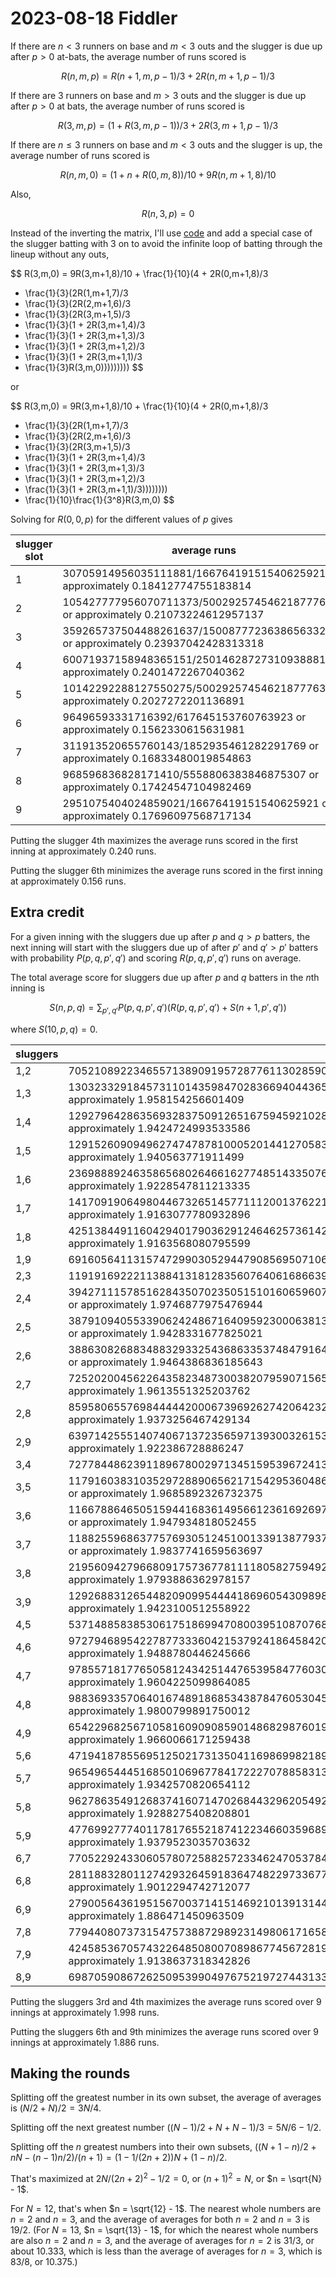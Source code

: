 2023-08-18 Fiddler
==================
If there are $n < 3$ runners on base and $m < 3$ outs and the slugger is due up
after $p > 0$ at-bats, the average number of runs scored is

$$ R(n,m,p) = R(n+1,m,p-1)/3 + 2R(n,m+1,p-1)/3 $$

If there are 3 runners on base and $m > 3$ outs and the slugger is due up
after $p > 0$ at bats, the average number of runs scored is

$$ R(3,m,p) = (1+R(3,m,p-1))/3 + 2R(3,m+1,p-1)/3 $$

If there are $n \le 3$ runners on base and $m < 3$ outs and the slugger is up,
the average number of runs scored is

$$ R(n,m,0) = (1+n+R(0,m,8))/10 + 9R(n,m+1,8)/10 $$

Also,

$$ R(n,3,p) = 0 $$

Instead of the inverting the matrix, I'll use [code](20230818.hs) and add a
special case of the slugger batting with 3 on to avoid the infinite loop
of batting through the lineup without any outs,

$$ R(3,m,0) = 9R(3,m+1,8)/10 + \frac{1}{10}(4 + 2R(0,m+1,8)/3
   + \frac{1}{3}(2R(1,m+1,7)/3
   + \frac{1}{3}(2R(2,m+1,6)/3
   + \frac{1}{3}(2R(3,m+1,5)/3
   + \frac{1}{3}(1 + 2R(3,m+1,4)/3
   + \frac{1}{3}(1 + 2R(3,m+1,3)/3
   + \frac{1}{3}(1 + 2R(3,m+1,2)/3
   + \frac{1}{3}(1 + 2R(3,m+1,1)/3
   + \frac{1}{3}R(3,m,0))))))))) $$

or

$$ R(3,m,0) = 9R(3,m+1,8)/10 + \frac{1}{10}(4 + 2R(0,m+1,8)/3
   + \frac{1}{3}(2R(1,m+1,7)/3
   + \frac{1}{3}(2R(2,m+1,6)/3
   + \frac{1}{3}(2R(3,m+1,5)/3
   + \frac{1}{3}(1 + 2R(3,m+1,4)/3
   + \frac{1}{3}(1 + 2R(3,m+1,3)/3
   + \frac{1}{3}(1 + 2R(3,m+1,2)/3
   + \frac{1}{3}(1 + 2R(3,m+1,1)/3))))))))
   + \frac{1}{10}\frac{1}{3^8}R(3,m,0) $$

Solving for $R(0,0,p)$ for the different values of $p$ gives

|slugger slot|average runs|
|------------|------------|
|1|30705914956035111881/166764191515406259210 or approximately 0.18412774755183814|
|2|105427777956070711373/500292574546218777630 or approximately 0.21073224612957137|
|3|359265737504488261637/1500877723638656332890 or approximately 0.23937042428313318|
|4|60071937158948365151/250146287273109388815 or approximately 0.2401472267040362|
|5|10142292288127550275/50029257454621877763 or approximately 0.2027272201136891|
|6|96496593331716392/617645153760763923 or approximately 0.1562330615631981|
|7|311913520655760143/1852935461282291769 or approximately 0.16833480019854863|
|8|968596836828171410/5558806383846875307 or approximately 0.17424547104982469|
|9|2951075404024859021/16676419151540625921 or approximately 0.17696097568717134|

Putting the slugger 4th maximizes the average runs scored in the
first inning at approximately 0.240 runs.

Putting the slugger 6th minimizes the average runs scored in the
first inning at approximately 0.156 runs.

Extra credit
------------
For a given inning with the sluggers due up after $p$ and $q > p$ batters,
the next inning will start with the sluggers due up of after $p'$ and $q' > p'$
batters with probability $P(p,q,p',q')$ and scoring $R(p,q,p',q')$ runs
on average.

The total average score for sluggers due up after $p$ and $q$ batters in
the $n$th inning is

$$ S(n,p,q) = \sum_{p',q'} P(p,q,p',q')(R(p,q,p',q') + S(n+1,p',q')) $$

where $S(10,p,q) = 0$.

|sluggers|average runs|
|--------|------------|
|1,2|70521089223465571389091957287761130285900275513357418140506154787936193270801328179026935357589378004816323947195600563721511712432197306853603211711/36430891491706496497522775529862499364322596725610701211199132773059349826699831529921728852326169944256131349127049816283181078189670276101072045700 or approximately 1.935749753461831|
|1,3|130323329184573110143598470283669404436598347544016660441741847632236369188664022874891499188645512065964025166881750904577795007277684470662722235017950763395735126650692377455266710106610204646454431/66554168929859243521026535164314938144695289091870008189609858366669713663225278878679248944792544789902937221351510129634207759922350160480274555835904154577813061780255286253424493655654907226562500 or approximately 1.958154256601409|
|1,4|129279642863569328375091265167594592102801230143453251446302868449638188800005809244255734388159454631452269715420507331430176838137542725955566324143654824035502692620240431558186076540936085373874389/66554168929859243521026535164314938144695289091870008189609858366669713663225278878679248944792544789902937221351510129634207759922350160480274555835904154577813061780255286253424493655654907226562500 or approximately 1.9424724993533586|
|1,5|129152609094962747478781000520144127058308073164022338077533369472440631305939251085325022195603367811324225830656359767299840756174025715343361593607791798796387247529158373384685867794134277013178669/66554168929859243521026535164314938144695289091870008189609858366669713663225278878679248944792544789902937221351510129634207759922350160480274555835904154577813061780255286253424493655654907226562500 or approximately 1.940563771911499|
|1,6|236988892463586568026466162774851433507602401148438715452024786441314467451984878814632935596251483798764176993486204751929462694408669749175137833093889899726237702580768582655119839473236634356263/123248460981220821335234324378360996564250535355314829980758996975314284561528294219776386934801008870190624483984278017841125481337685482370878807103526212181135299593065344913749062325286865234375 or approximately 1.9228547811213335|
|1,7|1417091906498044673265145771112001376221228386201218224523960660565431355731638277739255195955522935915073642262488009543918508708148964938401348554266004338673666096515242730067337614931382635611557/739490765887324928011405946270165979385503212131888979884553981851885707369169765318658321608806053221143746903905668107046752888026112894225272842621157273086811797558392069482494373951721191406250 or approximately 1.9163077780932896|
|1,8|425138449116042940179036291246462573614208526062236603704028902461965111831908681978189364885617145174096100670270787712942500071443163648955028010662113248353053017306753526953038987194462627893388/221847229766197478403421783881049793815650963639566693965366194555565712210750929595597496482641815966343124071171700432114025866407833868267581852786347181926043539267517620844748312185516357421875 or approximately 1.9163568080795599|
|1,9|691605641131574729903052944790856950710693190527689507978807453333157681320871711801954912082930620464610792475067044223931204433461445446663385488/364308914917064964975227755298624993643225967256107012111991327730593498266998315299217288523261699442561313491270498162831810781896702761010720457 or approximately 1.8984043837879152|
|2,3|11919169222113884131812835607640616866391745394336176652379733149745787926312278201206119929398160450267909309046072783665130506543343642506784681/5996854566536048806176588564586419648448164070059374684971050662231991741020548399987115860465213159548334378457127541775009230977723502238859596 or approximately 1.9875701653039637|
|2,4|394271115785162843507023505151016065960788638707231097515109192922709697451363743318700612076012990748121444888157234030315600716910179172432905583869066790307430405801864172170435230352841533046589889/199662506789577730563079605492944814434085867275610024568829575100009140989675836636037746834377634369708811664054530388902623279767050481440823667507712463733439185340765858760273480966964721679687500 or approximately 1.9746877975476944|
|2,5|387910940553390624248671640959230006381324590060601227872887532382760667793461712339496709321420683607199506861355555161593388261458837692177280405059416775010421965749414610723783612145760788890192941/199662506789577730563079605492944814434085867275610024568829575100009140989675836636037746834377634369708811664054530388902623279767050481440823667507712463733439185340765858760273480966964721679687500 or approximately 1.9428331677825021|
|2,6|388630826883488329332543686335374847916452862142387894131209853274988125890334471043324266744074949600101973383037085557412729610364664006180636973937188965942184457286330953437465660139076047280463507/199662506789577730563079605492944814434085867275610024568829575100009140989675836636037746834377634369708811664054530388902623279767050481440823667507712463733439185340765858760273480966964721679687500 or approximately 1.9464386836185643|
|2,7|725202004562264358234873003820795907156552078754802900023636017085811426796450530270120927031415619866172508548429176091906491736899266718672199650699190637036810987781527261085221211279508402939837/369745382943662464005702973135082989692751606065944489942276990925942853684584882659329160804403026610571873451952834053523376444013056447112636421310578636543405898779196034741247186975860595703125 or approximately 1.9613551325203762|
|2,8|859580655769844444200067396926274206423230566901767281330680100405709690800225545254367495650470389404764331143114159757244055309820016491796687540041297496049010542730771085514424543239874888745019/443694459532394956806843567762099587631301927279133387930732389111131424421501859191194992965283631932686248142343400864228051732815667736535163705572694363852087078535035241689496624371032714843750 or approximately 1.9373256467429134|
|2,9|6397142555140740671372356597139300326153843868014990664031708506828392751218860410402721604639076502153760844436208011187330951831019493577378541278073254088110615076803879291674678562441412510404528/3327708446492962176051326758215746907234764454593500409480492918333485683161263943933962447239627239495146861067575506481710387996117508024013727791795207728890653089012764312671224682782745361328125 or approximately 1.922386728886247|
|3,4|72778448623911896780029713451595396724137794193477464659223436950187919927075169373796852257191527529986660810552685049903429149102548345261001629593/36430891491706496497522775529862499364322596725610701211199132773059349826699831529921728852326169944256131349127049816283181078189670276101072045700 or approximately 1.9977125358153789|
|3,5|1179160383103529728890656217154295360486348800502519054097043846120257198420608192692018654787020213113634623200833943824519672462450224027700286138006485905226810878077828596040413577042868682113403121/598987520368733191689238816478834443302257601826830073706488725300027422969027509908113240503132903109126434992163591166707869839301151444322471002523137391200317556022297576280820442900894165039062500 or approximately 1.9685892326732375|
|3,6|1166788646505159441683614956612361692697945193315594745268997036725593700903462616167173274502960718551271997588913140978894004094129881587451641917306872662429645236779876134208636123978536393021802999/598987520368733191689238816478834443302257601826830073706488725300027422969027509908113240503132903109126434992163591166707869839301151444322471002523137391200317556022297576280820442900894165039062500 or approximately 1.947934818052455|
|3,7|1188255968637757693051245100133913877937447714693633112652910070237437130499207594052326900807140986040828953935894707880127548649253068817408742958424083872277817271300524525883008324162495510927679247/598987520368733191689238816478834443302257601826830073706488725300027422969027509908113240503132903109126434992163591166707869839301151444322471002523137391200317556022297576280820442900894165039062500 or approximately 1.9837741659563697|
|3,8|2195609427966809175736778111180582759492520293787820845145866564079444736978164585786082854508058657135787378286761805041229869090208668440513097262272849547149581033700627731708077795665914861355537/1109236148830987392017108919405248969078254818197833469826830972777828561053754647977987482413209079831715620355858502160570129332039169341337909263931735909630217696337588104223741560927581787109375 or approximately 1.9793886362978157|
|3,9|12926883126544820909954444186960543098984539626647694923009403039987252696115615840419419981470149979890732032439764376972858338346416821325282230775877425375031728470930212084564076284338154380504889/6655416892985924352102653516431493814469528909187000818960985836666971366322527887867924894479254478990293722135151012963420775992235016048027455583590415457781306178025528625342449365565490722656250 or approximately 1.9423100512558922|
|4,5|53714885838530617518699470800395108707683886025401988283820297280181369222886568018288823644258530431907085925451867611456887438717999182450893665062/27323168618779872373142081647396874523241947544208025908399349579794512370024873647441296639244627458192098511845287362212385808642252707075804034275 or approximately 1.9659098323468633|
|4,6|97279468954227877333604215379241864584203724654407086763748444274289764024613214177247915679886229764171972865011093436794488867200555866751852614965806475484550071330689575701880250522133534695803136/49915626697394432640769901373236203608521466818902506142207393775002285247418959159009436708594408592427202916013632597225655819941762620360205916876928115933359796335191464690068370241741180419921875 or approximately 1.9488780446245666|
|4,7|97855718177650581243425144765395847760302620677764468453606201771633640265827334208241669569085389890878285155766772487384565363471445569867096298926786696325516379658136438865126001692461743523712284/49915626697394432640769901373236203608521466818902506142207393775002285247418959159009436708594408592427202916013632597225655819941762620360205916876928115933359796335191464690068370241741180419921875 or approximately 1.9604225099864085|
|4,8|98836933570640167489186853438784760530451652628179249970970601567115465460835337543379468772447444161435889089561662895899208763886476078796957491355439692027221547787256888006553359718885209693790853/49915626697394432640769901373236203608521466818902506142207393775002285247418959159009436708594408592427202916013632597225655819941762620360205916876928115933359796335191464690068370241741180419921875 or approximately 1.9800799891750012|
|4,9|6542296825671058160909085901486829876019695715765219287715171262660595615606199292694921898546609411283354978699673751836447421056337381330975433515369145752666469838302836188082252414981736176604813/3327708446492962176051326758215746907234764454593500409480492918333485683161263943933962447239627239495146861067575506481710387996117508024013727791795207728890653089012764312671224682782745361328125 or approximately 1.9660066171259438|
|5,6|471941878556951250217313504116986998218910089760555626872754792755981374085110334393169059018628195322565510221554994745517831589483952424125374885392/245908517569018851358278734826571870709177527897872233175594146218150611330223862826971669753201647123728886606607586259911472277780274363682236308475 or approximately 1.9191766239837214|
|5,7|96549654445168501069677841722270788583139678894603665755630981336214911343520349900820100825357316926478374795756030564514087437760047215159155785988180236699849597341674935859776838231139439419812968/49915626697394432640769901373236203608521466818902506142207393775002285247418959159009436708594408592427202916013632597225655819941762620360205916876928115933359796335191464690068370241741180419921875 or approximately 1.9342570820654112|
|5,8|96278635491268374160714702684432962054927768254264006506884381564955750913692937615048366556492061317065516166220376956101003097750422682632425253515995650237727912372193057257377123396972567840734242/49915626697394432640769901373236203608521466818902506142207393775002285247418959159009436708594408592427202916013632597225655819941762620360205916876928115933359796335191464690068370241741180419921875 or approximately 1.9288275408208801|
|5,9|47769927774011781765521874122346603596897998388884351842499206528113831358149684995118293168527689939357926600828369806696167260594566419092300428589964215393075024029139030121940792354100619098238/24649692196244164267046864875672199312850107071062965996151799395062856912305658843955277386960201774038124896796855603568225096267537096474175761420705242436227059918613068982749812465057373046875 or approximately 1.9379523035703632|
|6,7|77052292433060578072588257233462470537842003387864369618779968586134681071771127964617705174563593235795164102741002939524587132154782544988346455/40478768324118329441691972810958332627025107472900779123554591970065944251888701699913032058140188826951257054585610906981312309099633640112302273 or approximately 1.9035236402474915|
|6,8|28118832801127429326459183647482297336778902863209354394214484279003476699882688369253719683486522533183197036207539782078006706894560415936967260771739174141186856068977953654518922345388974211231/14789815317746498560228118925403319587710064242637779597691079637037714147383395306373166432176121064422874938078113362140935057760522257884505456852423145461736235951167841389649887479034423828125 or approximately 1.9012294742712077|
|6,9|27900564361951567003714151469210139131448604260930859629170255451037904639622299338915843227019219545774233979947385937076671962883238447192511614727416928405895630837048039531080738334357853267889/14789815317746498560228118925403319587710064242637779597691079637037714147383395306373166432176121064422874938078113362140935057760522257884505456852423145461736235951167841389649887479034423828125 or approximately 1.886471450963509|
|7,8|77944080737315475738872989231498061716581907086912332111094410589976171097109942006628340703373831313603778172931728082882923066083824461234100024/40478768324118329441691972810958332627025107472900779123554591970065944251888701699913032058140188826951257054585610906981312309099633640112302273 or approximately 1.925554654064766|
|7,9|424585367057432264850800708986774567281949830985271926136162143304858385480745731037112485243863774973694797015945013962298066791261359536045085711843790181063204169461934429417259207616074966637324/221847229766197478403421783881049793815650963639566693965366194555565712210750929595597496482641815966343124071171700432114025866407833868267581852786347181926043539267517620844748312185516357421875 or approximately 1.9138637318342826|
|8,9|698705908672625095399049767521972744313322715252996672792057040722594716031215308996691926482611255527640154140159120583700586195467744559027938445/364308914917064964975227755298624993643225967256107012111991327730593498266998315299217288523261699442561313491270498162831810781896702761010720457 or approximately 1.9178940730332819|

Putting the sluggers 3rd and 4th maximizes the average runs scored over 9
innings at approximately 1.998 runs.

Putting the sluggers 6th and 9th minimizes the average runs scored over 9
innings at approximately 1.886 runs.

Making the rounds
-----------------
Splitting off the greatest number in its own subset, the average of averages
is $(N/2 + N) / 2 = 3N/4$.

Splitting off the next greatest number $((N-1)/2 + N + N - 1)/3 = 5N/6 - 1/2$.

Splitting off the $n$ greatest numbers into their own subsets,
$((N+1-n)/2 + nN - (n-1)n/2)/(n+1) = (1-1/(2n+2))N + (1-n)/2$.

That's maximized at $2N/(2n+2)^2 - 1/2 = 0$, or $(n+1)^2 = N$, or
$n = \sqrt{N} - 1$.

For $N = 12$, that's when $n = \sqrt{12} - 1$.  The nearest whole numbers are
$n = 2$ and $n = 3$, and the average of averages for both $n = 2$ and $n = 3$
is 19/2.  (For $N = 13$, $n = \sqrt{13} - 1$, for which the nearest whole
numbers are also $n = 2$ and $n = 3$, and the average of averages for $n = 2$
is 31/3, or about 10.333, which is less than the average of averages for
$n = 3$, which is 83/8, or 10.375.)
